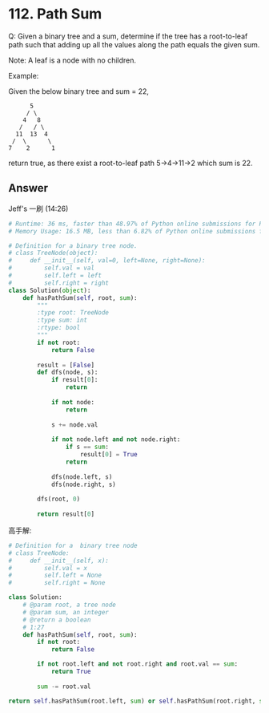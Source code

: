 # 112. Path Sum
Q: Given a binary tree and a sum, determine if the tree has a root-to-leaf path such that adding up all the values along the path equals the given sum.

Note: A leaf is a node with no children.

Example:

Given the below binary tree and sum = 22,
```
      5
     / \
    4   8
   /   / \
  11  13  4
 /  \      \
7    2      1
```
return true, as there exist a root-to-leaf path 5->4->11->2 which sum is 22.

## Answer
Jeff's 一刷 (14:26)
```python
# Runtime: 36 ms, faster than 48.97% of Python online submissions for Path Sum.
# Memory Usage: 16.5 MB, less than 6.82% of Python online submissions for Path Sum.

# Definition for a binary tree node.
# class TreeNode(object):
#     def __init__(self, val=0, left=None, right=None):
#         self.val = val
#         self.left = left
#         self.right = right
class Solution(object):
    def hasPathSum(self, root, sum):
        """
        :type root: TreeNode
        :type sum: int
        :rtype: bool
        """
        if not root:
            return False
        
        result = [False]
        def dfs(node, s):
            if result[0]:
                return
            
            if not node:
                return
            
            s += node.val
            
            if not node.left and not node.right:
                if s == sum:
                    result[0] = True
                return
            
            dfs(node.left, s)
            dfs(node.right, s)
            
        dfs(root, 0)
            
        return result[0]
```
高手解:
```python
# Definition for a  binary tree node
# class TreeNode:
#     def __init__(self, x):
#         self.val = x
#         self.left = None
#         self.right = None

class Solution:
    # @param root, a tree node
    # @param sum, an integer
    # @return a boolean
    # 1:27
    def hasPathSum(self, root, sum):
        if not root:
            return False

        if not root.left and not root.right and root.val == sum:
            return True
        
        sum -= root.val

return self.hasPathSum(root.left, sum) or self.hasPathSum(root.right, sum)
```